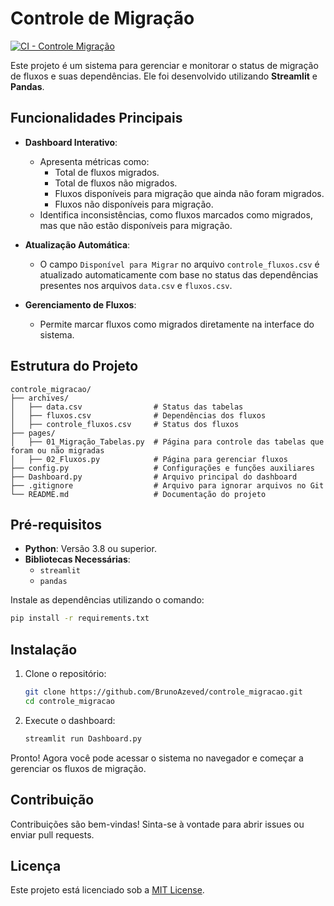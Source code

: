 # Controle de Migração

[![CI - Controle Migração](https://github.com/BrunoAzeved/controle_migracao/actions/workflows/ci.yml/badge.svg?branch=main)](https://github.com/BrunoAzeved/controle_migracao/actions/workflows/ci.yml)

Este projeto é um sistema para gerenciar e monitorar o status de migração de fluxos e suas dependências. Ele foi desenvolvido utilizando **Streamlit** e **Pandas**.

## Funcionalidades Principais

- **Dashboard Interativo**:
  - Apresenta métricas como:
    - Total de fluxos migrados.
    - Total de fluxos não migrados.
    - Fluxos disponíveis para migração que ainda não foram migrados.
    - Fluxos não disponíveis para migração.
  - Identifica inconsistências, como fluxos marcados como migrados, mas que não estão disponíveis para migração.

- **Atualização Automática**:
  - O campo `Disponível para Migrar` no arquivo `controle_fluxos.csv` é atualizado automaticamente com base no status das dependências presentes nos arquivos `data.csv` e `fluxos.csv`.

- **Gerenciamento de Fluxos**:
  - Permite marcar fluxos como migrados diretamente na interface do sistema.

## Estrutura do Projeto

```plaintext
controle_migracao/
├── archives/
│   ├── data.csv                # Status das tabelas
│   ├── fluxos.csv              # Dependências dos fluxos
│   ├── controle_fluxos.csv     # Status dos fluxos
├── pages/
│   ├── 01_Migração_Tabelas.py  # Página para controle das tabelas que foram ou não migradas
│   ├── 02_Fluxos.py            # Página para gerenciar fluxos
├── config.py                   # Configurações e funções auxiliares
├── Dashboard.py                # Arquivo principal do dashboard
├── .gitignore                  # Arquivo para ignorar arquivos no Git
└── README.md                   # Documentação do projeto
```

## Pré-requisitos

- **Python**: Versão 3.8 ou superior.
- **Bibliotecas Necessárias**:
  - `streamlit`
  - `pandas`

Instale as dependências utilizando o comando:

```bash
pip install -r requirements.txt
```

## Instalação

1. Clone o repositório:
   ```bash
   git clone https://github.com/BrunoAzeved/controle_migracao.git
   cd controle_migracao
   ```

2. Execute o dashboard:
   ```bash
   streamlit run Dashboard.py
   ```

Pronto! Agora você pode acessar o sistema no navegador e começar a gerenciar os fluxos de migração.

## Contribuição

Contribuições são bem-vindas! Sinta-se à vontade para abrir issues ou enviar pull requests.

## Licença

Este projeto está licenciado sob a [MIT License](LICENSE).
